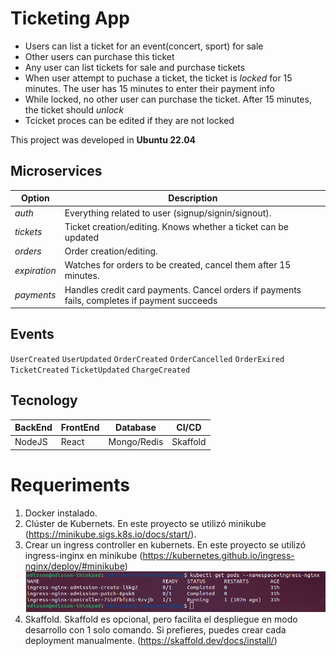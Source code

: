 # Ticketing App #

- Users can list a ticket for an event(concert, sport) for sale
- Other users can purchase this ticket
- Any user can list tickets for sale and purchase tickets
- When user attempt to puchase a ticket, the ticket is *locked* for 15 minutes. The user has 15 minutes to enter their payment info
- While locked, no other user can purchase the ticket. After 15 minutes, the ticket should *unlock*
- Tcicket proces can be edited if they are not locked

This project was developed in **Ubuntu 22.04**

## Microservices

| **Option** | **Description** |
| ------ | ----------- |
| *auth*   | Everything related to user (signup/signin/signout). |
| *tickets* | Ticket creation/editing. Knows whether a ticket can be updated |
| *orders* | Order creation/editing. |
| *expiration* | Watches for orders to be created, cancel them after 15 minutes. |
| *payments* | Handles credit card payments. Cancel orders if payments fails, completes if payment succeeds |


## Events

`UserCreated` `UserUpdated`
`OrderCreated` `OrderCancelled` `OrderExired`
`TicketCreated` `TicketUpdated` 
`ChargeCreated`



## Tecnology ##
| BackEnd | FrontEnd | Database | CI/CD |
| --- | --- | --- | --- |
| NodeJS  | React | Mongo/Redis | Skaffold |

# Requeriments
1. Docker instalado.
2. Clúster de Kubernets. En este proyecto se utilizó minikube (https://minikube.sigs.k8s.io/docs/start/).
3. Crear un ingress controller en kubernets. En este proyecto se utilizó ingress-inginx en minikube (https://kubernetes.github.io/ingress-nginx/deploy/#minikube) ![Working Image](/assets/ingress.png)
4. Skaffold. Skaffold es opcional, pero facilita el despliegue en modo desarrollo con 1 solo comando. Si prefieres, puedes crear cada deployment manualmente. (https://skaffold.dev/docs/install/)